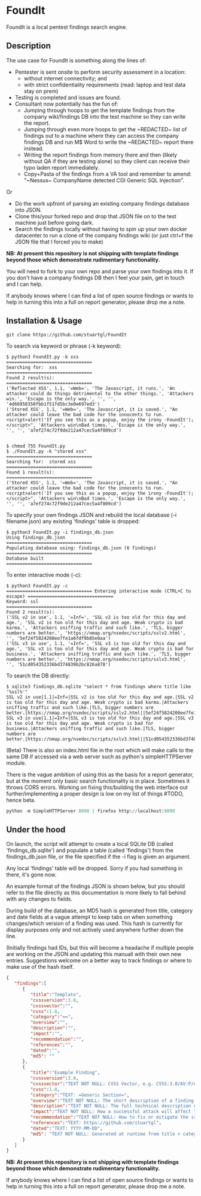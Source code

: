 # FoundIt

FoundIt is a local pentest findings search engine.

## Description

The use case for FoundIt is something along the lines of:
* Pentester is sent onsite to perform security assessment in a location:
    * without internet connectivity; and
    * with strict confidentiality requirements (read: laptop and test data stay on prem)
* Testing is completed and issues are found.
* Consultant now potentially has the fun of: 
    * Jumping through hoops to get the template findings from the company wiki/findings DB into the test machine so they can write the report. 
    * Jumping through even more hoops to get the ~REDACTED~ list of findings out to a machine where they can access the company findings DB and run M$ Word to write the ~REDACTED~ report there instead.
    * Writing the report findings from memory there and then (likely without QA if they are testing alone) so they client can receive their typo laden report immediately.  
    * Copy+Pasta of the findings from a VA tool and remember to amend: "~Nessus~ CompanyName detected CGI Generic SQL Injection".
    
Or
* Do the work upfront of parsing an existing company findings database into JSON.
* Clone this/your forked repo and drop that JSON file on to the test machine just before going dark.
* Search the findings locally without having to spin up your own docker datacenter to run a clone of the company findings wiki (or just ctrl+f the JSON file that I forced you to make)

__NB: At present this repository is not shipping with template findings beyond those which demonstrate rudimentary functionality.__

You will need to fork to your own repo and parse your own findings into it. If you don't have a company findings DB then I feel your pain, get in touch and I can help.

If anybody knows where I can find a list of open source findings or wants to help in turning this into a full on report generator, please drop me a note.
 
## Installation & Usage

```
git clone https://github.com/stuartgl/FoundIt
```

To search via keyword or phrase (-k keyword):

```
$ python3 FoundIt.py -k xss
================================
Searching for:  xss
================================
Found 2 result(s):
================================
('Reflected XSS', 1.1, '=Web=', 'The Javascript, it runs.', 'An attacker could do things detrimental to the other things.', 'Attackers win.', 'Escape is the only way.', '', '', '4d66958358fbb1f51fd5bc3e0e697ed3')
('Stored XSS', 1.1, '=Web=', 'The Javascript, it is saved.', "An attacker could leave the bad code for the innocents to run. <script>alert('If you see this as a popup, enjoy the irony -FoundIt');</script>", 'Attackers win\nBad times.', 'Escape is the only way.', '', '', 'a7ef274c72f9de212a47cec5a4f809cd')


$ chmod 755 FoundIt.py 
$ ./FoundIt.py -k "stored xss"
================================
Searching for:  stored xss
================================
Found 1 result(s):
================================
('Stored XSS', 1.1, '=Web=', 'The Javascript, it is saved.', "An attacker could leave the bad code for the innocents to run. <script>alert('If you see this as a popup, enjoy the irony -FoundIt');</script>", 'Attackers win\nBad times.', 'Escape is the only way.', '', '', 'a7ef274c72f9de212a47cec5a4f809cd')
```

To specify your own findings JSON and rebuild the local database (-i filename.json) any existing 'findings' table is dropped:

```
$ python3 FoundIt.py -i findings_db.json
Using findings_db.json
================================
Populating database using: findings_db.json (6 findings)
================================
Database built
================================
```

To enter interactive mode (-c):
```
$ python3 FoundIt.py -c
================================ Entering interactive mode (CTRL+C to escape) ================================
Keyword: ssl
================================
Found 2 result(s):
('SSL v2 in use', 1.1, '=Inf=', 'SSL v2 is too old for this day and age.', 'SSL v2 is too old for this day and age. Weak crypto is bad karma.', 'Attackers sniffing traffic and such like.', 'TLS, bigger numbers are better.', 'https://nmap.org/nsedoc/scripts/sslv2.html', '', '5ef24f5824208ee7fe1a6fdf9b85e8aa')
('SSL v3 in use', 1.1, '=Inf=', 'SSL v3 is too old for this day and age.', 'SSL v3 is too old for this day and age. Weak crypto is bad for business.', 'Attackers sniffing traffic and such like.', 'TLS, bigger numbers are better.', 'https://nmap.org/nsedoc/scripts/sslv3.html', '', '51cd054352336bd374839b2bc826a878')

```

To search the DB directly:
```
$ sqlite3 findings_db.sqlite "select * from findings where title like '%ssl%'"
SSL v2 in use|1.1|=Inf=|SSL v2 is too old for this day and age.|SSL v2 is too old for this day and age. Weak crypto is bad karma.|Attackers sniffing traffic and such like.|TLS, bigger numbers are better.|https://nmap.org/nsedoc/scripts/sslv2.html||5ef24f5824208ee7fe1a6fdf9b85e8aa
SSL v3 in use|1.1|=Inf=|SSL v3 is too old for this day and age.|SSL v3 is too old for this day and age. Weak crypto is bad for business.|Attackers sniffing traffic and such like.|TLS, bigger numbers are better.|https://nmap.org/nsedoc/scripts/sslv3.html||51cd054352336bd374839b2bc826a878
```

(Beta) There is also an index.html file in the root which will make calls to the same DB if accessed via a web server such as python's simpleHTTPServer module. 

There is the vague ambition of using this as the basis for a report generator, but at the moment only basic search functionality is in place. Sometimes it throws CORS errors. Working on fixing this/building the web interface out further/implementing a proper design is low on my list of things #TODO, hence beta.

```python
python -m SimpleHTTPServer 8090 | firefox http://localhost:8090
```

## Under the hood

On launch, the script will attempt to create a local SQLite DB (called 'findings_db.sqlite') and populate a table (called 'findings') from the findings_db.json file, or the file specified if the -i flag is given an argument.

Any local 'findings' table will be dropped. Sorry if you had something in there, it's gone now.

An example format of the findings JSON is shown below, but you should refer to the file directly as this documentation is more likely to fall behind with any changes to fields.

During build of the database, an MD5 hash is generated from title, category and date fields at a vague attempt to keep tabs on when something changes/which version of a finding was used. This hash is currently for display purposes only and not actively used anywhere further down the line. 

(Initially findings had IDs, but this will become a headache if multiple people are working on the JSON and updating this manuall with their own new entries. Suggestions welcome on a better way to track findings or where to make use of the hash itself. 

```JSON
{
   "findings":[
      {
         "title":"Template",
         "cvssversion":3.0,
         "cvssvector":"",
         "cvss":1.8,
         "category":"==",
         "overview":"",
         "description":"",
         "impact":"",
         "recommendation":"",
         "references":"",
         "dated":"",
         "md5": ""
      },
      {
         "title":"Example Finding",
         "cvssversion":3.0,
         "cvssvector":"TEXT NOT NULL: CVSS Vector, e.g. CVSS:3.0/AV:P/AC:H/PR:H/UI:R/S:C/C:L/I:N/A:N",
         "cvss":1.8,
         "category":"TEXT: =Generic Section=",
         "overview":"TEXT NOT NULL: The short description of a finding.",
         "description":"TEXT NOT NULL: The full technical description of a finding. \nAlso include the ouput of evidence here.",
         "impact":"TEXT NOT NULL: How a successful attack will affect the organisation.",
         "recommendation":"TEXT NOT NULL: How to fix or mitigate the issue.",
         "references":"TEXT: https://github.com/stuartgl",
         "dated":"TEXT: YYYY-MM-DD",
         "md5": "TEXT NOT NULL: Generated at runtime from title + category + dated"
      }
   ]
}
``` 

__NB: At present this repository is not shipping with template findings beyond those which demonstrate rudimentary functionality.__ 

If anybody knows where I can find a list of open source findings or wants to help in turning this into a full on report generator, please drop me a note.
 

